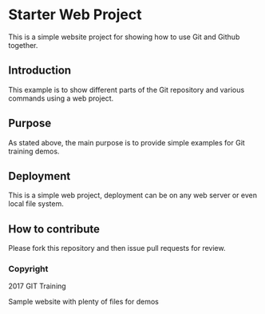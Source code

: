# Starter Web Project

This is a simple website project for 
showing how to use Git and Github together. 

## Introduction 

This example is to show different parts 
of the Git repository and various commands
using a web project.

## Purpose

As stated above, the main purpose is to 
provide simple examples for Git training 
demos.

## Deployment

This is a simple web project, deployment 
can be on any web server or even local
file system.

## How to contribute

Please fork this repository and then issue pull
requests for review.

### Copyright

2017 GIT Training

Sample website with plenty of files for demos
